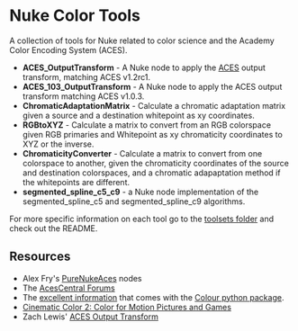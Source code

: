 # Nuke Color Tools
A collection of tools for Nuke related to color science and the Academy Color Encoding System (ACES). 
- **ACES_OutputTransform** - A Nuke node to apply the [ACES](https://github.com/ampas/aces-dev) output transform, matching ACES v1.2rc1.
- **ACES_103_OutputTransform** - A Nuke node to apply the ACES output transform matching ACES v1.0.3.
- **ChromaticAdaptationMatrix** - Calculate a chromatic adaptation matrix given a source and a destination whitepoint as xy coordinates.
- **RGBtoXYZ** - Calculate a matrix to convert from an RGB colorspace given RGB primaries and Whitepoint as xy chromaticity coordinates to XYZ or the inverse.
- **ChromaticityConverter** - Calculate a matrix to convert from one colorspace to another, given the chromaticity coordinates of the source and destination colorspaces, and a chromatic adapaptation method if the whitepoints are different.
- **segmented_spline_c5_c9** - a Nuke node implementation of the segmented_spline_c5 and segmented_spline_c9 algorithms. 

For more specific information on each tool go to the [toolsets folder](https://github.com/jedypod/nuke-colortools/tree/master/toolsets) and check out the README.


## Resources
- Alex Fry's [PureNukeAces](https://github.com/alexfry/PureNukeACES) nodes
- The [AcesCentral Forums](https://acescentral.com)
- The [excellent information](https://colour.readthedocs.io/en/v0.3.10/colour.models.rgb.html) that comes with the [Colour python package](https://colour.readthedocs.io/en/v0.3.15/index.html).
- [Cinematic Color 2: Color for Motion Pictures and Games](https://nick-shaw.github.io/cinematiccolor/cinematic-color.html#color-science.html)
- Zach Lewis' [ACES Output Transform](https://gist.github.com/zachlewis/786c0be941868644c993fde1c3515c2c)
